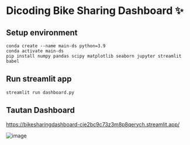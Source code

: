 # Dicoding Bike Sharing Dashboard ✨

## Setup environment
```
conda create --name main-ds python=3.9
conda activate main-ds
pip install numpy pandas scipy matplotlib seaborn jupyter streamlit babel
```

## Run streamlit app
```
streamlit run dashboard.py
```

## Tautan Dashboard

https://bikesharingdashboard-cie2bc9c73z3m8p8qerych.streamlit.app/

![image](https://github.com/Mukabatak/bikesharingdashboard/assets/114991629/6a200288-b869-4489-b080-3a261030b0c1)
